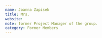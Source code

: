 ```yaml
---
name: Joanna Zapisek
title: Mrs.
website:
note: former Project Manager of the group.
category: Former Members
---
```

